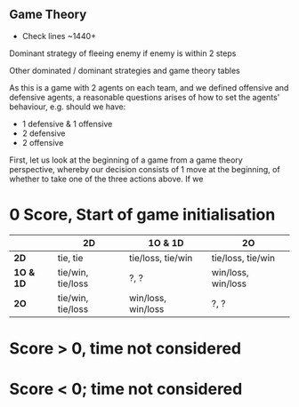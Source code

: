 ## Game Theory

- Check lines ~1440+

Dominant strategy of fleeing enemy if enemy is within 2 steps

Other dominated / dominant strategies and game theory tables

As this is a game with 2 agents on each team, and we defined offensive and defensive agents, a reasonable questions arises of how to set the agents' behaviour, e.g. should we have:
*  1 defensive & 1 offensive
* 2 defensive
* 2 offensive

First, let us look at the beginning of a game from a game theory perspective, whereby our decision consists of 1 move at the beginning, of whether to take one of the three actions above. If we 

# 0 Score, Start of game initialisation

| | **2D** | **1O & 1D**| **2O**|
| ---- | ----| ---- | --- |
| **2D** | tie, tie | tie/loss, tie/win| tie/loss, tie/win|
| **1O & 1D** | tie/win, tie/loss | ?, ?| win/loss, win/loss| 
|**2O**| tie/win, tie/loss| win/loss, win/loss| ?, ? | 

# Score > 0, time not considered

# Score < 0; time not considered

